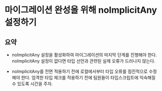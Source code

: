 # 마이그레이션 완성을 위해 noImplicitAny 설정하기

## 요약

- noImplicitAny 설정을 활성화하여 마이그레이션의 마지막 단계를 진행해야 한다.
  noImplicitAny 설정이 없다면 타입 선언과 관련된 실제 오류가 드러나지 않는다.

- noImplicitAny를 전면 적용하기 전에 로컬에서부터 타입 오류를 점진적으로 수정해야 한다.
  엄격한 타입 체크를 적용하기 전에 팀원들이 타입스크립트에 익숙해질 수 있도록 시간을 주자.
